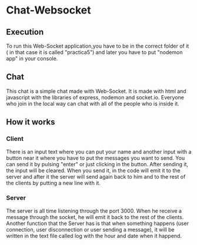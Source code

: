 # Chat-Websocket

## Execution
To run this Web-Socket application,you have to be in the correct folder of it ( in that case it is called "practica5") and later you have to put "nodemon app" in your console.

## Chat
This chat is a simple chat made with Web-Socket. It is made with html and javascript with the libraries of express, nodemon and socket.io. Everyone who join in the local way can chat with all of the people who is inside it.

## How it works
### Client
There is an input text where you can put your name and another input with a button near it where you have to put the messages you want to send. You can send it by pulsing "enter" or just clicking in the button. After sending it, the input will be cleared. When you send it, in the code will emit it to the server and after it the server will send again back to him and to the rest of the clients by putting a new line with it. 
### Server
The server is all time listening through the port 3000. When he receive a message through the socket, he will emit it back to the rest of the clients. Another function that the Server has is that when something happens (user connection, user disconnection or user sending a message), it will be written in the text file called log with the hour and date when it happend.
